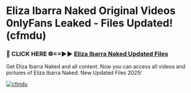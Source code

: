 # Eliza Ibarra Naked Original Videos 0nlyFans Leaked - Files Updated! (cfmdu)

<h3>🔴 CLICK HERE 🌐==►► <a href="https://tinyurl.com/yckcrads" rel="nofollow">Eliza Ibarra Naked Updated Files</a></h3>

Get Eliza Ibarra Naked and all content. Now you can access all videos and pictures of Eliza Ibarra Naked. New Updated Files 2025!

[![cfmdu](https://i.imgur.com/hpKpOFt.gif)](https://tinyurl.com/yckcrads)
